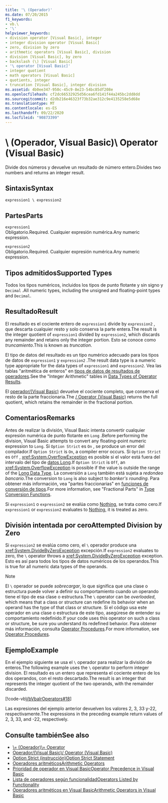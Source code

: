 ```yaml
---
title: '\ (Operador)'
ms.date: 07/20/2015
f1_keywords:
- vb.\
- '\'
helpviewer_keywords:
- division operator [Visual Basic], integer
- integer division operator [Visual Basic]
- zero, division by zero
- arithmetic operators [Visual Basic], division
- division [Visual Basic], by zero
- backslash (\) [Visual Basic]
- '\ operator [Visual Basic]'
- integer quotient
- math operators [Visual Basic]
- quotients, integer
- truncation [Visual Basic], integer division
ms.assetid: 4b0ee347-950c-45c9-8e23-54bc85df208e
ms.openlocfilehash: cf2dc66532925d56cea6fd141f44a245bc2dd8dd
ms.sourcegitcommit: d2db216e46323f73b32ae312c9e4135258e5d68e
ms.translationtype: MT
ms.contentlocale: es-ES
ms.lasthandoff: 09/22/2020
ms.locfileid: "90873399"
---
```

# <a name="-operator-visual-basic"></a><span data-ttu-id="b064a-102">\ (Operador, Visual Basic)</span><span class="sxs-lookup"><span data-stu-id="b064a-102">\ Operator (Visual Basic)</span></span>

<span data-ttu-id="b064a-103">Divide dos números y devuelve un resultado de número entero.</span><span class="sxs-lookup"><span data-stu-id="b064a-103">Divides two numbers and returns an integer result.</span></span>  
  
## <a name="syntax"></a><span data-ttu-id="b064a-104">Sintaxis</span><span class="sxs-lookup"><span data-stu-id="b064a-104">Syntax</span></span>  
  
```vb  
expression1 \ expression2  
```  
  
## <a name="parts"></a><span data-ttu-id="b064a-105">Partes</span><span class="sxs-lookup"><span data-stu-id="b064a-105">Parts</span></span>  

 `expression1`  
 <span data-ttu-id="b064a-106">Obligatorio.</span><span class="sxs-lookup"><span data-stu-id="b064a-106">Required.</span></span> <span data-ttu-id="b064a-107">Cualquier expresión numérica.</span><span class="sxs-lookup"><span data-stu-id="b064a-107">Any numeric expression.</span></span>  
  
 `expression2`  
 <span data-ttu-id="b064a-108">Obligatorio.</span><span class="sxs-lookup"><span data-stu-id="b064a-108">Required.</span></span> <span data-ttu-id="b064a-109">Cualquier expresión numérica.</span><span class="sxs-lookup"><span data-stu-id="b064a-109">Any numeric expression.</span></span>  
  
## <a name="supported-types"></a><span data-ttu-id="b064a-110">Tipos admitidos</span><span class="sxs-lookup"><span data-stu-id="b064a-110">Supported Types</span></span>  

 <span data-ttu-id="b064a-111">Todos los tipos numéricos, incluidos los tipos de punto flotante y sin signo y `Decimal` .</span><span class="sxs-lookup"><span data-stu-id="b064a-111">All numeric types, including the unsigned and floating-point types and `Decimal`.</span></span>  
  
## <a name="result"></a><span data-ttu-id="b064a-112">Resultado</span><span class="sxs-lookup"><span data-stu-id="b064a-112">Result</span></span>  

 <span data-ttu-id="b064a-113">El resultado es el cociente entero de `expression1` divide by `expression2` , que descarta cualquier resto y solo conserva la parte entera.</span><span class="sxs-lookup"><span data-stu-id="b064a-113">The result is the integer quotient of `expression1` divided by `expression2`, which discards any remainder and retains only the integer portion.</span></span> <span data-ttu-id="b064a-114">Esto se conoce como *truncamiento*.</span><span class="sxs-lookup"><span data-stu-id="b064a-114">This is known as *truncation*.</span></span>  
  
 <span data-ttu-id="b064a-115">El tipo de datos del resultado es un tipo numérico adecuado para los tipos de datos de `expression1` y `expression2` .</span><span class="sxs-lookup"><span data-stu-id="b064a-115">The result data type is a numeric type appropriate for the data types of `expression1` and `expression2`.</span></span> <span data-ttu-id="b064a-116">Vea las tablas "aritmética de enteros" en [tipos de datos de resultados de operadores](data-types-of-operator-results.md).</span><span class="sxs-lookup"><span data-stu-id="b064a-116">See the "Integer Arithmetic" tables in [Data Types of Operator Results](data-types-of-operator-results.md).</span></span>  
  
 <span data-ttu-id="b064a-117">El [operador/(Visual Basic)](floating-point-division-operator.md) devuelve el cociente completo, que conserva el resto de la parte fraccionaria.</span><span class="sxs-lookup"><span data-stu-id="b064a-117">The [/ Operator (Visual Basic)](floating-point-division-operator.md) returns the full quotient, which retains the remainder in the fractional portion.</span></span>  
  
## <a name="remarks"></a><span data-ttu-id="b064a-118">Comentarios</span><span class="sxs-lookup"><span data-stu-id="b064a-118">Remarks</span></span>  

 <span data-ttu-id="b064a-119">Antes de realizar la división, Visual Basic intenta convertir cualquier expresión numérica de punto flotante en `Long` .</span><span class="sxs-lookup"><span data-stu-id="b064a-119">Before performing the division, Visual Basic attempts to convert any floating-point numeric expression to `Long`.</span></span> <span data-ttu-id="b064a-120">Si `Option Strict` es `On` , se produce un error del compilador.</span><span class="sxs-lookup"><span data-stu-id="b064a-120">If `Option Strict` is `On`, a compiler error occurs.</span></span> <span data-ttu-id="b064a-121">Si `Option Strict` es `Off` , <xref:System.OverflowException> es posible si el valor está fuera del intervalo del tipo de [datos Long](../data-types/long-data-type.md).</span><span class="sxs-lookup"><span data-stu-id="b064a-121">If `Option Strict` is `Off`, an <xref:System.OverflowException> is possible if the value is outside the range of the [Long Data Type](../data-types/long-data-type.md).</span></span> <span data-ttu-id="b064a-122">La conversión a `Long` también está sujeta a *redondeo bancario*.</span><span class="sxs-lookup"><span data-stu-id="b064a-122">The conversion to `Long` is also subject to *banker's rounding*.</span></span> <span data-ttu-id="b064a-123">Para obtener más información, vea "partes fraccionarias" en [funciones de conversión de tipos](../functions/type-conversion-functions.md).</span><span class="sxs-lookup"><span data-stu-id="b064a-123">For more information, see "Fractional Parts" in [Type Conversion Functions](../functions/type-conversion-functions.md).</span></span>  
  
 <span data-ttu-id="b064a-124">Si `expression1` o `expression2` se evalúa como [Nothing](../nothing.md), se trata como cero.</span><span class="sxs-lookup"><span data-stu-id="b064a-124">If `expression1` or `expression2` evaluates to [Nothing](../nothing.md), it is treated as zero.</span></span>  
  
## <a name="attempted-division-by-zero"></a><span data-ttu-id="b064a-125">División intentada por cero</span><span class="sxs-lookup"><span data-stu-id="b064a-125">Attempted Division by Zero</span></span>  

 <span data-ttu-id="b064a-126">Si `expression2` se evalúa como cero, el `\` operador produce una <xref:System.DivideByZeroException> excepción.</span><span class="sxs-lookup"><span data-stu-id="b064a-126">If `expression2` evaluates to zero, the `\` operator throws a <xref:System.DivideByZeroException> exception.</span></span> <span data-ttu-id="b064a-127">Esto es así para todos los tipos de datos numéricos de los operandos.</span><span class="sxs-lookup"><span data-stu-id="b064a-127">This is true for all numeric data types of the operands.</span></span>  
  
> [!NOTE]
> <span data-ttu-id="b064a-128">El `\` operador se puede *sobrecargar*, lo que significa que una clase o estructura puede volver a definir su comportamiento cuando un operando tiene el tipo de esa clase o estructura.</span><span class="sxs-lookup"><span data-stu-id="b064a-128">The `\` operator can be *overloaded*, which means that a class or structure can redefine its behavior when an operand has the type of that class or structure.</span></span> <span data-ttu-id="b064a-129">Si el código usa este operador en una clase o estructura de este tipo, asegúrese de entender su comportamiento redefinido.</span><span class="sxs-lookup"><span data-stu-id="b064a-129">If your code uses this operator on such a class or structure, be sure you understand its redefined behavior.</span></span> <span data-ttu-id="b064a-130">Para obtener más información, consulta [Operator Procedures](../../programming-guide/language-features/procedures/operator-procedures.md).</span><span class="sxs-lookup"><span data-stu-id="b064a-130">For more information, see [Operator Procedures](../../programming-guide/language-features/procedures/operator-procedures.md).</span></span>  
  
## <a name="example"></a><span data-ttu-id="b064a-131">Ejemplo</span><span class="sxs-lookup"><span data-stu-id="b064a-131">Example</span></span>  

 <span data-ttu-id="b064a-132">En el ejemplo siguiente se usa el `\` operador para realizar la división de enteros.</span><span class="sxs-lookup"><span data-stu-id="b064a-132">The following example uses the `\` operator to perform integer division.</span></span> <span data-ttu-id="b064a-133">El resultado es un entero que representa el cociente entero de los dos operandos, con el resto descartado.</span><span class="sxs-lookup"><span data-stu-id="b064a-133">The result is an integer that represents the integer quotient of the two operands, with the remainder discarded.</span></span>  
  
 [!code-vb[VbVbalrOperators#18](~/samples/snippets/visualbasic/VS_Snippets_VBCSharp/VbVbalrOperators/VB/Class1.vb#18)]  
  
 <span data-ttu-id="b064a-134">Las expresiones del ejemplo anterior devuelven los valores 2, 3, 33 y-22, respectivamente.</span><span class="sxs-lookup"><span data-stu-id="b064a-134">The expressions in the preceding example return values of 2, 3, 33, and -22, respectively.</span></span>  
  
## <a name="see-also"></a><span data-ttu-id="b064a-135">Consulte también</span><span class="sxs-lookup"><span data-stu-id="b064a-135">See also</span></span>

- [<span data-ttu-id="b064a-136">\\= (Operador)</span><span class="sxs-lookup"><span data-stu-id="b064a-136">\\= Operator</span></span>](integer-division-assignment-operator.md)
- [<span data-ttu-id="b064a-137">Operador/(Visual Basic)</span><span class="sxs-lookup"><span data-stu-id="b064a-137">/ Operator (Visual Basic)</span></span>](floating-point-division-operator.md)
- [<span data-ttu-id="b064a-138">Option Strict (instrucción)</span><span class="sxs-lookup"><span data-stu-id="b064a-138">Option Strict Statement</span></span>](../statements/option-strict-statement.md)
- [<span data-ttu-id="b064a-139">Operadores aritméticos</span><span class="sxs-lookup"><span data-stu-id="b064a-139">Arithmetic Operators</span></span>](arithmetic-operators.md)
- [<span data-ttu-id="b064a-140">Prioridad de operador en Visual Basic</span><span class="sxs-lookup"><span data-stu-id="b064a-140">Operator Precedence in Visual Basic</span></span>](operator-precedence.md)
- [<span data-ttu-id="b064a-141">Lista de operadores según funcionalidad</span><span class="sxs-lookup"><span data-stu-id="b064a-141">Operators Listed by Functionality</span></span>](operators-listed-by-functionality.md)
- [<span data-ttu-id="b064a-142">Operadores aritméticos en Visual Basic</span><span class="sxs-lookup"><span data-stu-id="b064a-142">Arithmetic Operators in Visual Basic</span></span>](../../programming-guide/language-features/operators-and-expressions/arithmetic-operators.md)

